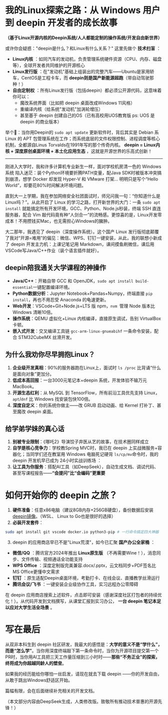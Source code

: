 # **我的Linux探索之路：从 Windows 用户到 deepin 开发者的成长故事**

**（基于Linux开源内核的Deepin系统/人人都能定制的操作系统/开发自由新世界）**

或许你会疑惑："deepin是什么？和Linux有什么关系？" 这里先做个 **技术扫盲** ：

* **Linux内核** ：如同汽车的发动机，负责管理系统硬件资源（CPU、内存、磁盘等），全球开发者共同维护的开源核心
* **Linux发行版** ：在"发动机"基础上组装出的完整汽车——Ubuntu是家用轿车，CentOS是工程卡车，而 **deepin则是国产新能源超跑**（带自动驾驶那种！）
* **自由定制权** ：所有Linux发行版（包括deepin）都必须公开源代码，这意味着你可以：
  * 魔改系统界面（比如把 deepin 桌面改成Windows 11风格）
  * 重编译内核（给系统"发动机"加涡轮增压）
  * 甚至基于 deepin 创建自己的OS（已有高校用UOS教育版 ps: UOS 是 deepin 的商业版本）

举个🌰：当你用Deepin的 `sudo apt update` 更新软件时，背后其实是 Debian 系 Linux 的 APT 包管理系统在工作；而系统底层的文件权限控制、进程调度等核心机制，全都源自Linus Torvalds在1991年写的那个传奇内核。 **deepin = Linux内核 + 深度原创桌面环境 + 本土化应用生态** ，这就是开源世界的乐高式创新！

---

刚进入大学时，我和许多计算机专业新生一样，面对学校机房清一色的 Windows系统 陷入迷茫：装个Python环境要折腾PATH变量，配Java SDK时被版本冲突搞到崩溃，想学 Docker 却发现 Hyper-V 和 VMware 打架… 明明只是写个“Hello World”，却要花80%时间解决环境问题。

直到大一上学期，我在参加网络安全社团面试时，师兄问我一句：“你知道什么是Linux吗？”。从此开启了 Linux 的学习之路，打开新世界的大门：一条 `sudo apt install` 就能搞定所有开发环境，GCC、Python、Node.js秒装，终端 SSH 直连服务器，配合 Vim 敲代码竟有种“人剑合一”的流畅感。更惊喜的是，Linux开发零成本！不用攒钱买Mac，也无需担心Windows的臃肿。

大二那年，我遇见了 deepin（深度操作系统）。这个国产 Linux 发行版彻底颠覆了我对“开源=难用”的偏见：微信、WPS、钉钉一键安装，从此，我的联想小新成了 deepin 开发主力机：上课记笔记用 Markdown，课间摸鱼刷微信，课后用VSCode写Java/C++作业（装个语言插件就好）。

## **deepin陪我通关大学课程的神操作**

- **Java/C++**：开箱自带 GCC 和 OpenJDK，`sudo apt install build-essential`一键配置编译环境。
- **Python数据分析**：Jupyter Notebook+Pandas+Numpy，终端直接 `pip install`，再也不用忍受 Anaconda 的龟速更新。
- **Web开发**：VSCode+Git+Node.js+LTS 版 npm，`nvm `管理 Node 版本比 Windows 清晰10倍。
- **操作系统**：QEMU 虚拟化+Linux 内核编译，直接原生调试，告别 VirtualBox 卡顿。
- **嵌入式开发**：交叉编译工具链 `gcc-arm-linux-gnueabihf` 一条命令安装，配合 STM32CubeMX 丝滑开发。

## **为什么我劝你尽早拥抱Linux？**

1. **企业级开发真相**：90%的服务器跑在Linux上，面试时 `ls /proc` 比背诵“什么是面向对象”更加分。
2. **低成本高回报**：一台3000元笔记本+deepin 系统，开发体验不输万元 MacBook。
3. **开源生态红利**：从 MySQL 到 TensorFlow，所有前沿工具优先支持 Linux，`apt`/`dnf` 比 Windows 找安装包快100倍。
4. **深度自定义**：你的系统你做主——改 GRUB 启动动画、给 Kernel 打补丁、甚至魔改 deepin 桌面。

## **给学弟学妹的真心话**

1. **别被专业限制**：《哪吒2》导演饺子弃医从艺的故事，在技术圈同样成立
2. **自学是核心竞争力**：学校教Spring MVC时，我已在 deepin 上实战微服务+容器化；当同学们还在教室用 Windows 电脑死记硬背 `ls/cp/mv`命令时，我的 deepin 开发机早已成为 24小时实战训练场 ：
3. **让工具为你服务**：搭配AI工具（如DeepSeek），自动生成文档、调试代码、甚至写课程报告——**“会提问”比“会编码”更重要**

# **如何开始你的 deepin 之旅？**

1. **硬件准备**：任意x86电脑（建议8GB内存+256GB硬盘），备份数据后安装 [deepin镜像](https://www.deepin.org/zh/download/)。（WSL、 Linux to Go也是很好的选择）
2. **必装开发套件**：

```bash
sudo apt install git vscode docker.io python3-pip # 一行命令搞定四大神器
```

3. deepin 的应用商店早已不是"Linux荒漠"，如今已汇聚 **国产办公全家桶** ：

* **微信/QQ** ：腾讯官方2024年推出 **Linux原生版** （不再需要Wine！），消息同步、文件传输、视频通话全功能支持
* **WPS Office** ：深度定制版完美兼容.docx/.pptx，云文档同步+PDF签名比MS Office更懂中文需求
* **钉钉** ：原生适配Deepin桌面环境，考勤打卡、在线会议、直播教学丝滑运行
* **腾讯会议/飞书** ：一键安装企业级协作工具，实习远程办公零障碍

在 deepin 应用商店搜索上述软件，点击即可安装（感谢深度社区打包者的持续优化！）。从代码开发到文档撰写，从课堂汇报到实习办公， **一台 deepin 笔记本足以应对大学生活全场景** 。

# **写在最后**

从双非本科生到 deepin 社区研发，我最大的感悟是：**大学的意义不是“学什么”，而是“怎么学”**。当你用深度终端敲下第一条命令时，当你为开源项目提交第一个PR时，当你用AI工具把三天工作量压缩到三小时时——**那些“不务正业”的探索，终将成为你超越同龄人的壁垒**。

如果我的经历能给你哪怕一丝启发，请现在就去下载 deepin ——你的开发自由，从敢于跳出Windows舒适区开始。

篇幅有限，会在后面继续补充相关的开发文档。

（本文部分内容由DeepSeek生成，人类修改版。致敬所有推动技术普惠的开源先锋！）
